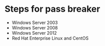 # Steps for pass breaker

- Windows Server 2003
- Windows Server 2008
- Windows Server 2012
- Red Hat Enterprise Linux and CentOS
